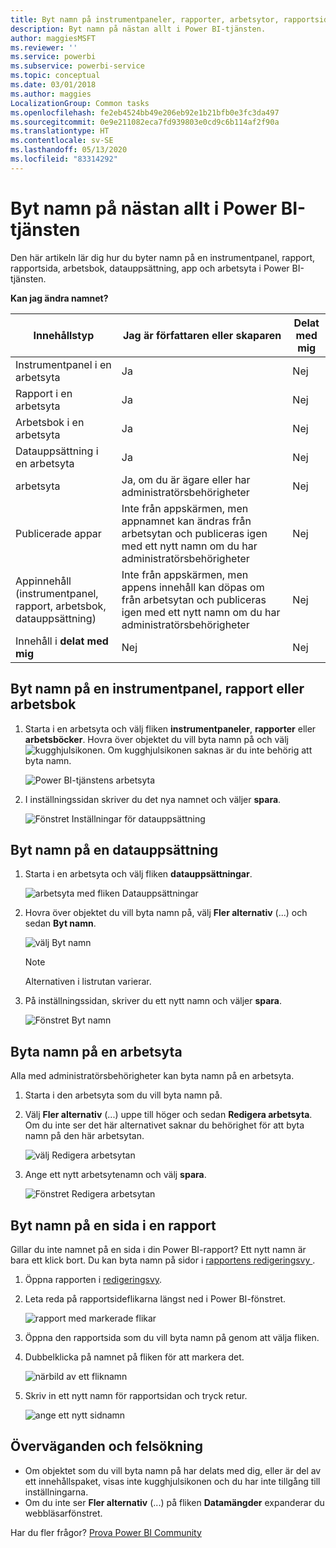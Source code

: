 ```yaml
---
title: Byt namn på instrumentpaneler, rapporter, arbetsytor, rapportsidor datauppsättningar
description: Byt namn på nästan allt i Power BI-tjänsten.
author: maggiesMSFT
ms.reviewer: ''
ms.service: powerbi
ms.subservice: powerbi-service
ms.topic: conceptual
ms.date: 03/01/2018
ms.author: maggies
LocalizationGroup: Common tasks
ms.openlocfilehash: fe2eb4524bb49e206eb92e1b21bfb0e3fc3da497
ms.sourcegitcommit: 0e9e211082eca7fd939803e0cd9c6b114af2f90a
ms.translationtype: HT
ms.contentlocale: sv-SE
ms.lasthandoff: 05/13/2020
ms.locfileid: "83314292"
---
```

# <a name="rename-almost-anything-in-power-bi-service"></a>Byt namn på nästan allt i Power BI-tjänsten
Den här artikeln lär dig hur du byter namn på en instrumentpanel, rapport, rapportsida, arbetsbok, datauppsättning, app och arbetsyta i Power BI-tjänsten.

**Kan jag ändra namnet?**

| Innehållstyp | Jag är författaren eller skaparen | Delat med mig |
| --- | --- | --- |
| Instrumentpanel i en arbetsyta |Ja |Nej |
| Rapport i en arbetsyta |Ja |Nej |
| Arbetsbok i en arbetsyta |Ja |Nej |
| Datauppsättning i en arbetsyta |Ja |Nej |
| arbetsyta |Ja, om du är ägare eller har administratörsbehörigheter |Nej |
| Publicerade appar |Inte från appskärmen, men appnamnet kan ändras från arbetsytan och publiceras igen med ett nytt namn om du har administratörsbehörigheter |Nej |
| Appinnehåll (instrumentpanel, rapport, arbetsbok, datauppsättning) |Inte från appskärmen, men appens innehåll kan döpas om från arbetsytan och publiceras igen med ett nytt namn om du har administratörsbehörigheter |Nej |
| Innehåll i **delat med mig** |Nej |Nej |

## <a name="rename-a-dashboard-report-or-workbook"></a>Byt namn på en instrumentpanel, rapport eller arbetsbok
1. Starta i en arbetsyta och välj fliken **instrumentpaneler**, **rapporter** eller **arbetsböcker**. Hovra över objektet du vill byta namn på och välj ![kugghjulsikonen](media/service-rename/powerbi-cog-icon.png). Om kugghjulsikonen saknas är du inte behörig att byta namn.
   
   ![Power BI-tjänstens arbetsyta](media/service-rename/power-bi-workspace-dashboards.png)
2. I inställningssidan skriver du det nya namnet och väljer **spara**.
   
   ![Fönstret Inställningar för datauppsättning](media/service-rename/power-bi-rename-dashboard2.png)

## <a name="rename-a-dataset"></a>Byt namn på en datauppsättning
1. Starta i en arbetsyta och välj fliken **datauppsättningar**.
   
   ![arbetsyta med fliken Datauppsättningar](media/service-rename/power-bi-ellipses.png)
2. Hovra över objektet du vill byta namn på, välj **Fler alternativ** (...) och sedan **Byt namn**.  
   
      ![välj Byt namn](media/service-rename/power-bi-rename-datasets.png)
   
   > [!NOTE]
   > Alternativen i listrutan varierar.
   > 
   > 
3. På inställningssidan, skriver du ett nytt namn och väljer **spara**.
   
     ![Fönstret Byt namn](media/service-rename/power-bi-rename.png)

## <a name="rename-a-workspace"></a>Byta namn på en arbetsyta
Alla med administratörsbehörigheter kan byta namn på en arbetsyta.

1. Starta i den arbetsyta som du vill byta namn på.
2. Välj **Fler alternativ** (...) uppe till höger och sedan **Redigera arbetsyta**. Om du inte ser det här alternativet saknar du behörighet för att byta namn på den här arbetsytan. 
   
    ![välj Redigera arbetsytan](media/service-rename/power-bi-edit-workspace.png)
3. Ange ett nytt arbetsytenamn och välj **spara**.
   
   ![Fönstret Redigera arbetsytan](media/service-rename/power-bi-workspace-rename.png)

## <a name="rename-a-page-in-a-report"></a>Byt namn på en sida i en rapport
Gillar du inte namnet på en sida i din Power BI-rapport?  Ett nytt namn är bara ett klick bort. Du kan byta namn på sidor i [rapportens redigeringsvy ](service-interact-with-a-report-in-editing-view.md).

1. Öppna rapporten i [redigeringsvy](../consumer/end-user-reading-view.md).
2. Leta reda på rapportsideflikarna längst ned i Power BI-fönstret.
   
    ![rapport med markerade flikar](media/service-rename/report-page-tabs-new.png)
3. Öppna den rapportsida som du vill byta namn på genom att välja fliken.
4. Dubbelklicka på namnet på fliken för att markera det.  
   
    ![närbild av ett fliknamn](media/service-rename/hilite-tab.png)
5. Skriv in ett nytt namn för rapportsidan och tryck retur.
   
    ![ange ett nytt sidnamn](media/service-rename/new-name.png)

## <a name="considerations-and-troubleshooting"></a>Överväganden och felsökning
* Om objektet som du vill byta namn på har delats med dig, eller är del av ett innehållspaket, visas inte kugghjulsikonen och du har inte tillgång till inställningarna.
* Om du inte ser **Fler alternativ** (...) på fliken **Datamängder** expanderar du webbläsarfönstret.

Har du fler frågor? [Prova Power BI Community](https://community.powerbi.com/)
